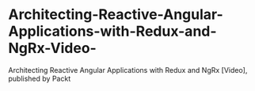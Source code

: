 # Architecting-Reactive-Angular-Applications-with-Redux-and-NgRx-Video-
Architecting Reactive Angular Applications with Redux and NgRx [Video], published by Packt
